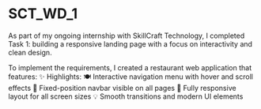 # SCT_WD_1
As part of my ongoing internship with SkillCraft Technology, I completed Task 1: building a responsive landing page with a focus on interactivity and clean design.

To implement the requirements, I created a restaurant web application that features:
✨ Highlights:
🍽️ Interactive navigation menu with hover and scroll effects
📌 Fixed-position navbar visible on all pages
📱 Fully responsive layout for all screen sizes
💡 Smooth transitions and modern UI elements

